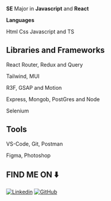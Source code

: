 **SE** Major in **Javascript** and **React**

**Languages**

Html Css Javascript and TS

## **Libraries and Frameworks**

React Router, Redux and Query

Tailwind, MUI

R3F, GSAP and Motion

Express, Mongob, PostGres and Node

Selenium

## **Tools**

VS-Code, Git, Postman

Figma, Photoshop

## **FIND ME ON ⬇️**

<a href="https://www.linkedin.com/in/humayun-kamal/" target="_blank"><img alt="Linkedin" src="https://img.shields.io/badge/linkedin-%230077B5.svg?style=for-the-badge&logo=linkedin&logoColor=white"/></a> <a href="https://github.com/humayunkamal" target="_blank"><img alt="GitHub" src="https://img.shields.io/badge/github%20-%23121011.svg?&style=for-the-badge&logo=github&logoColor=white"/></a>
